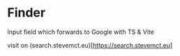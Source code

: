 # Finder

Input field which forwards to Google with TS & Vite

visit on (search.stevemct.eu)[https://search.stevemct.eu]
